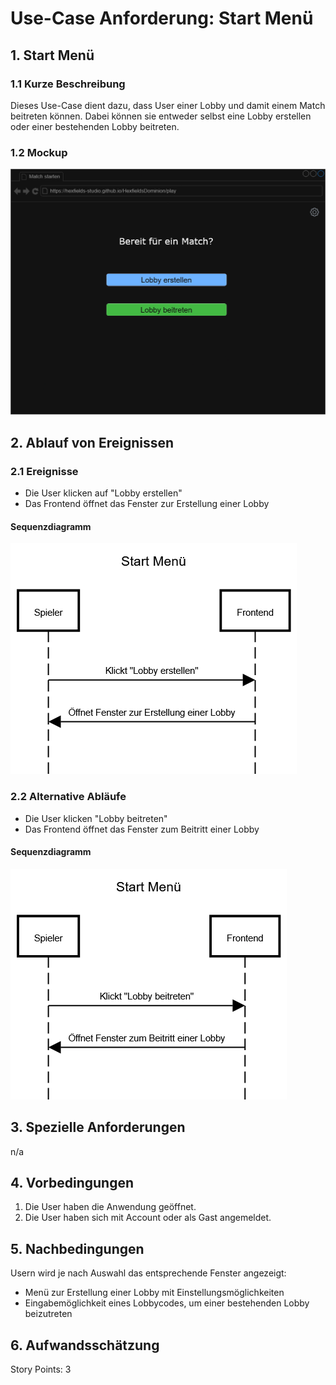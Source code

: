 # Use-Case Anforderung: Start Menü

## 1. Start Menü

### 1.1 Kurze Beschreibung

Dieses Use-Case dient dazu, dass User einer Lobby und damit einem Match beitreten können. Dabei können sie entweder selbst eine Lobby erstellen oder einer bestehenden Lobby beitreten.

### 1.2 Mockup

![Mockup Start Menü](start_menü.png)

## 2. Ablauf von Ereignissen

### 2.1 Ereignisse

- Die User klicken auf "Lobby erstellen"
- Das Frontend öffnet das Fenster zur Erstellung einer Lobby

#### Sequenzdiagramm

![Sequenzdiagramm Start Menü 1](start_menü_seqdg1.png)

### 2.2 Alternative Abläufe

- Die User klicken "Lobby beitreten"
- Das Frontend öffnet das Fenster zum Beitritt einer Lobby

#### Sequenzdiagramm

![Sequenzdiagramm Start Menü 2](start_menü_seqdg2.png)

## 3. Spezielle Anforderungen

n/a

## 4. Vorbedingungen

1. Die User haben die Anwendung geöffnet.
2. Die User haben sich mit Account oder als Gast angemeldet.

## 5. Nachbedingungen

Usern wird je nach Auswahl das entsprechende Fenster angezeigt:

- Menü zur Erstellung einer Lobby mit Einstellungsmöglichkeiten
- Eingabemöglichkeit eines Lobbycodes, um einer bestehenden Lobby beizutreten

## 6. Aufwandsschätzung

Story Points: 3
